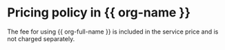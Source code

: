 # Pricing policy in {{ org-name }}

The fee for using {{ org-full-name }} is included in the service price and is not charged separately.